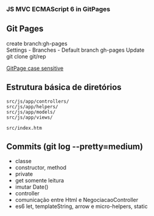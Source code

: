 ### JS MVC ECMAScript 6 in GitPages
## Git Pages
create branch:gh-pages  
Settings - Branches - Default branch gh-pages Update  
git clone git/rep  

[GitPage case sensitive](https://danieljustino79.github.io/js-mvc-es6/src/index.htm)  

 ## Estrutura básica de diretórios
 ```
 src/js/app/controllers/
 src/js/app/helpers/
 src/js/app/models/
 src/js/app/views/
 
 src/index.htm
 ``` 

 ## Commits (git log --pretty=medium)
* classe
* constructor, method
* private 
* get somente leitura
* imutar Date()
* controller
* comunicação entre Html e NegociacaoController
* es6 let, templateString, arrow e micro-helpers, static